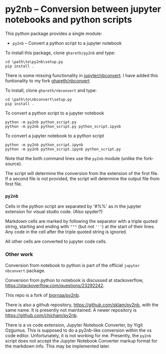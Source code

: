 # py2nb – Conversion between jupyter notebooks and python scripts

This python package provides a single module:

* `py2nb` – Convert a python script to a jupyter notebook

To install this package, clone `ghareth/py2nb` and type:
```
cd \path\to\py2nb\setup.py
pip install .
```

There is some missing functionality in [jupyter/nbconvert](https://github.com/jupyter/nbconvert). I have added this funtionality to my fork [ghareth/nbconvert](https://github.com/ghareth/nbconvert)

To install, clone `ghareth/nbconvert` and type:
```
cd \path\to\nbconvert\setup.py
pip install .
```


To convert a python script to a jupyter notebook
```
python -m py2nb python_script.py
python -m py2nb python_script.py python_script.ipynb
```

To convert a jupyter notebook to a python script 
```
python -m py2nb python_script.ipynb
python -m py2nb python_script.ipynb python_script.py
```

Note that the both command lines use the `py2nb` module (unlike the fork-source).

The script will determine the conversion from the extension of the first file.
If a second file is not provided, the script will determine the output file from first file.

### `py2nb`

Cells in the python script are separated by '#%%' as in the
jupyter extension for visual studio code. (Also spyder?)

Markdown cells are marked by following the separator with a triple quoted
string, starting and ending with `"""` (but not `'''`)  at the start of their lines. Any code in
the cell after the triple quoted string is ignored.

All other cells are converted to jupyter code cells.

### Other work

Conversion from notebook to python is part of the official `jupyter nbconvert` package.

Conversion from python to notebook is discussed at stackoverflow,
https://stackoverflow.com/questions/23292242.

This repo is a fork of [bjornaa/py2nb](https://github.com/search?q=bjornaa%2Fpy2nb).

There is also a github repository, https://github.com/sklam/py2nb, with the
same name. It is presently not maintained. A newer repository is
https://github.com/chicham/py2nb.

There is a vs code extension, Jupyter Notebook Converter, by Yigit Ozgumus.
This is supposed to do a py2nb-like conversion within the vs code editor.
Unfortunately, it is not working for me. Presently, the `py2nb` script does not
accept the Jupyter Notebook Converter markup format for the markdown info. This
may be implemented later.
